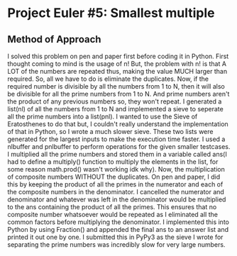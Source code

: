# **Project Euler #5: Smallest multiple**
## **Method of Approach**
I solved this problem on pen and paper first before coding it in Python. First thought coming to mind is the usage of n! But, the problem with n! is that A LOT of the numbers are repeated thus, making the value MUCH larger than required. So, all we have to do is eliminate the duplicates. Now, if the required number is divisible by all the numbers from 1 to N, then it will also be divisible for all the prime numbers from 1 to N. And prime numbers aren't the product of any previous numbers so, they won't repeat. I generated a list(nl) of all the numbers from 1 to N and implemented a sieve to seperate all the prime numbers into a list(pnl). I wanted to use the Sieve of Eratosthenes to do that but, I couldn't really understand the implementation of that in Python, so I wrote a much slower sieve. These two lists were generated for the largest inputs to make the execution time faster. I used a nlbuffer and pnlbuffer to perform operations for the given smaller testcases. I multiplied all the prime numbers and stored them in a variable called ans(I had to define a multiply() function to multiply the elements in the list, for some reason math.prod() wasn't working idk why). Now, the multiplication of composite numbers WITHOUT the duplicates. On pen and paper, I did this by keeping the product of all the primes in the numerator and each of the composite numbers in the denominator. I cancelled the numerator and denominator and whatever was left in the denominator would be multiplied to the ans containing the product of all the primes. This ensures that no composite number whatsoever would be repeated as I eliminated all the common factors before multiplying the denominator. I implemented this into Python by using Fraction() and appended the final ans to an answer list and printed it out one by one. I submitted this in PyPy3 as the sieve I wrote for separating the prime numbers was incredibly slow for very large numbers.
